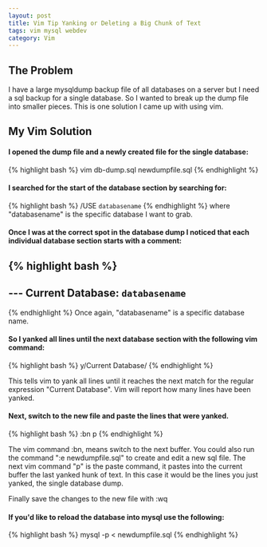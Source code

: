 ```yaml
---
layout: post
title: Vim Tip Yanking or Deleting a Big Chunk of Text
tags: vim mysql webdev
category: Vim
---
```


## The Problem

I have a large mysqldump backup file of all databases on a server but I need a sql backup for a single database. So I wanted to break up the dump file into smaller pieces.  This is one solution I came up with using vim. 


## My Vim Solution

#### I opened the dump file and a newly created file for the single database:

{% highlight bash %}
vim db-dump.sql newdumpfile.sql
{% endhighlight %}

#### I searched for the start of the database section by searching for:
{% highlight bash %}
/USE `databasename`
{% endhighlight %}
where "databasename" is the specific database I want to grab.

#### Once I was at the correct spot in the database dump I noticed that each individual database section starts with a comment:
{% highlight bash %}
---
--- Current Database: `databasename`
--- 
{% endhighlight %}
Once again, "databasename" is a specific database name.

#### So I yanked all lines until the next database section with the following vim command:
{% highlight bash %}
y/Current Database/
{% endhighlight %}

This tells vim to yank all lines until it reaches the next match for the regular expression "Current Database".  Vim will report how many lines have been yanked.

#### Next, switch to the new file and paste the lines that were yanked.
{% highlight bash %}
:bn
p
{% endhighlight %}

The vim command :bn, means switch to the next buffer.  You could also run the command ":e newdumpfile.sql" to create and edit a new sql file.  The next vim command "p" is the paste command, it pastes into the current buffer the last yanked hunk of text. In this case it would be the lines you just yanked, the single database dump.

Finally save the changes to the new file with :wq

#### If you'd like to reload the database into mysql use the following:
{% highlight bash %}
mysql -p < newdumpfile.sql
{% endhighlight %}
